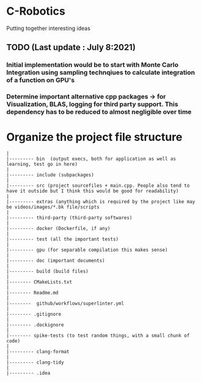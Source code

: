 # C-Robotics
Putting together interesting ideas
## TODO (Last update : July 8:2021)
### Initial implementation would be to start with Monte Carlo Integration using sampling technqiues to calculate integration of a function on GPU's 
### Determine important alternative cpp packages -> for Visualization, BLAS, logging for third party support. This dependency has to be reduced to almost negligible over time 
# Organize the project file structure  
    |
    |--------- bin  (output execs, both for application as well as learning, test go in here)
    |
    |--------- include (subpackages) 
    |
    |--------- src (project sourcefiles + main.cpp. People also tend to have it outside but I think this would be good for readability)
    |
    |--------- extras (anything which is required by the project like may be videos/images/*.bk file/scripts
    |
    |--------- third-party (third-party softwares)
    |
    |--------- docker (Dockerfile, if any)
    |
    |--------- test (all the important tests)
    |
    |--------- gpu (for separable compilation this makes sense)
    |
    |--------- doc (important documents)
    |
    |--------- build (build files)
    |
    |-------- CMakeLists.txt 
    |
    |-------- Readme.md
    |
    |--------  github/workflows/superlinter.yml
    |
    |-------- .gitignore
    |
    |-------- .dockignore
    |
    |-------- spike-tests (to test random things, with a small chunk of code) 
    |
    |--------- clang-format
    |
    |--------- clang-tidy
    |
    |--------- .idea
    
    
    
    
    
    
    
    
    
    
    
    
    
    
    
    
    
    
    
    
    
    
    
